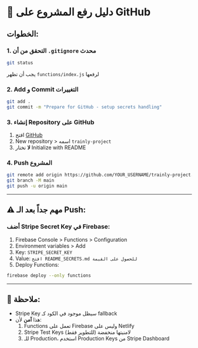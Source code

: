 # 🚀 دليل رفع المشروع على GitHub

## الخطوات:

### 1. التحقق من أن `.gitignore` محدث
```bash
git status
```
يجب أن تظهر `functions/index.js` لرفعها

### 2. Add و Commit التغييرات
```bash
git add .
git commit -m "Prepare for GitHub - setup secrets handling"
```

### 3. إنشاء Repository على GitHub
1. افتح [GitHub](https://github.com)
2. New repository > اسمه `trainly-project`
3. **لا** تختار Initialize with README

### 4. Push المشروع
```bash
git remote add origin https://github.com/YOUR_USERNAME/trainly-project.git
git branch -M main
git push -u origin main
```

---

## ⚠️ مهم جداً بعد الـ Push:

### أضف Stripe Secret Key في Firebase:
1. Firebase Console > Functions > Configuration
2. Environment variables > Add
3. Key: `STRIPE_SECRET_KEY`
4. Value: `افتح README_SECRETS.md للحصول على القيمة`
5. Deploy Functions:
```bash
firebase deploy --only functions
```

---

## 📝 ملاحظة:
- Stripe Key سيظل موجود في الكود كـ fallback
- هذا **آمن** لأن:
  1. Functions تعمل على Firebase وليس على Netlify
  2. Stripe Test Keys لامنيتها منخفضة (للتطوير فقط)
  3. للـ Production، استخدم Production Keys من Stripe Dashboard

